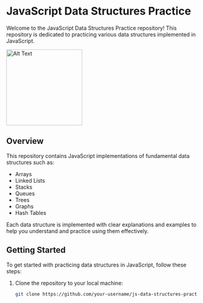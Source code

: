 # JavaScript Data Structures Practice

Welcome to the JavaScript Data Structures Practice repository! This repository is dedicated to practicing various data structures implemented in JavaScript.

<img src="https://media1.giphy.com/media/v1.Y2lkPTc5MGI3NjExaWtweWJqdDI1eG4yMDVwaW8xZTdzOHprZHh2NXlpYm5qcjdraGl3diZlcD12MV9pbnRlcm5hbF9naWZfYnlfaWQmY3Q9cw/IUNycHoVqvLDowiiam/giphy_s.gif" alt="Alt Text" width="200" height="200">

## Overview

This repository contains JavaScript implementations of fundamental data structures such as:

- Arrays
- Linked Lists
- Stacks
- Queues
- Trees
- Graphs
- Hash Tables

Each data structure is implemented with clear explanations and examples to help you understand and practice using them effectively.

## Getting Started

To get started with practicing data structures in JavaScript, follow these steps:

1. Clone the repository to your local machine:

   ```bash
   git clone https://github.com/your-username/js-data-structures-practice.git
